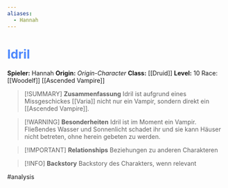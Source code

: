 ```yaml
---
aliases:
  - Hannah
---
```

# <font color = 4d88fd>Idril</font>
**Spieler:** Hannah
**Origin:** *Origin-Character*
**Class:** [[Druid]]
**Level:** 10
Race: [[Woodelf]] [[Ascended Vampire]]

>[!SUMMARY] **Zusammenfassung**
>Idril ist aufgrund eines Missgeschickes [[Varia]] nicht nur ein Vampir, sondern direkt ein [[Ascended Vampire]].

>[!WARNING] **Besonderheiten**
>Idril ist im Moment ein Vampir. Fließendes Wasser und Sonnenlicht schadet ihr und sie kann Häuser nicht betreten, ohne herein gebeten zu werden.

>[!IMPORTANT] **Relationships**
>Beziehungen zu anderen Charakteren

>[!INFO] **Backstory**
>Backstory des Charakters, wenn relevant

#analysis